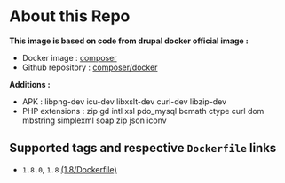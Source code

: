 # About this Repo

**This image is based on code from drupal docker official image :**

- Docker image : [composer](https://hub.docker.com/_/composer/)
- Github repository : [composer/docker](https://github.com/composer/docker)

**Additions :**

- APK : libpng-dev icu-dev libxslt-dev curl-dev libzip-dev
- PHP extensions : zip gd intl xsl pdo_mysql bcmath ctype curl dom mbstring simplexml soap zip json iconv

## Supported tags and respective `Dockerfile` links

- `1.8.0`, `1.8` [(1.8/Dockerfile)](https://github.com/slebote/drupal-composer/blob/master/1.8/Dockerfile)
